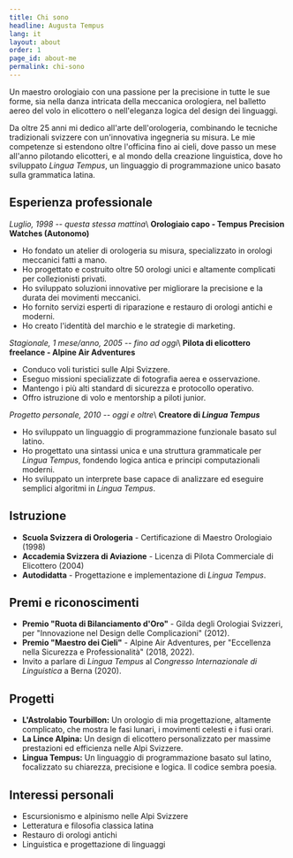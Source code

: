 ```yaml
---
title: Chi sono
headline: Augusta Tempus
lang: it
layout: about
order: 1
page_id: about-me
permalink: chi-sono
---
```

Un maestro orologiaio con una passione per la precisione in tutte le sue forme, sia nella danza intricata della meccanica orologiera, nel balletto aereo del volo in elicottero o nell'eleganza logica del design dei linguaggi.

Da oltre 25 anni mi dedico all'arte dell'orologeria, combinando le tecniche tradizionali svizzere con un'innovativa ingegneria su misura. Le mie competenze si estendono oltre l'officina fino ai cieli, dove passo un mese all'anno pilotando elicotteri, e al mondo della creazione linguistica, dove ho sviluppato *Lingua Tempus*, un linguaggio di programmazione unico basato sulla grammatica latina.

## Esperienza professionale
_Luglio, 1998 -- questa stessa mattina_\\
**Orologiaio capo - Tempus Precision Watches (Autonomo)**

- Ho fondato un atelier di orologeria su misura, specializzato in orologi meccanici fatti a mano.
- Ho progettato e costruito oltre 50 orologi unici e altamente complicati per collezionisti privati.
- Ho sviluppato soluzioni innovative per migliorare la precisione e la durata dei movimenti meccanici.
- Ho fornito servizi esperti di riparazione e restauro di orologi antichi e moderni.
- Ho creato l'identità del marchio e le strategie di marketing.
  
_Stagionale, 1 mese/anno, 2005 -- fino ad oggi_\\
**Pilota di elicottero freelance - Alpine Air Adventures**
- Conduco voli turistici sulle Alpi Svizzere.
- Eseguo missioni specializzate di fotografia aerea e osservazione.
- Mantengo i più alti standard di sicurezza e protocollo operativo.
- Offro istruzione di volo e mentorship a piloti junior.

_Progetto personale, 2010 -- oggi e oltre_\\
**Creatore di *Lingua Tempus***

- Ho sviluppato un linguaggio di programmazione funzionale basato sul latino.
- Ho progettato una sintassi unica e una struttura grammaticale per *Lingua Tempus*, fondendo logica antica e principi computazionali moderni.
- Ho sviluppato un interprete base capace di analizzare ed eseguire semplici algoritmi in *Lingua Tempus*.

## Istruzione

- **Scuola Svizzera di Orologeria** - Certificazione di Maestro Orologiaio (1998)
- **Accademia Svizzera di Aviazione** - Licenza di Pilota Commerciale di Elicottero (2004)
- **Autodidatta** - Progettazione e implementazione di *Lingua Tempus*.

## Premi e riconoscimenti
- **Premio "Ruota di Bilanciamento d'Oro"** - Gilda degli Orologiai Svizzeri, per "Innovazione nel Design delle Complicazioni" (2012).
- **Premio "Maestro dei Cieli"** - Alpine Air Adventures, per "Eccellenza nella Sicurezza e Professionalità" (2018, 2022).
- Invito a parlare di *Lingua Tempus* al *Congresso Internazionale di Linguistica* a Berna (2020).

## Progetti
- **L'Astrolabio Tourbillon:** Un orologio di mia progettazione, altamente complicato, che mostra le fasi lunari, i movimenti celesti e i fusi orari.
- **La Lince Alpina:** Un design di elicottero personalizzato per massime prestazioni ed efficienza nelle Alpi Svizzere.
- **Lingua Tempus:** Un linguaggio di programmazione basato sul latino, focalizzato su chiarezza, precisione e logica. Il codice sembra poesia.

## Interessi personali
- Escursionismo e alpinismo nelle Alpi Svizzere
- Letteratura e filosofia classica latina
- Restauro di orologi antichi
- Linguistica e progettazione di linguaggi

